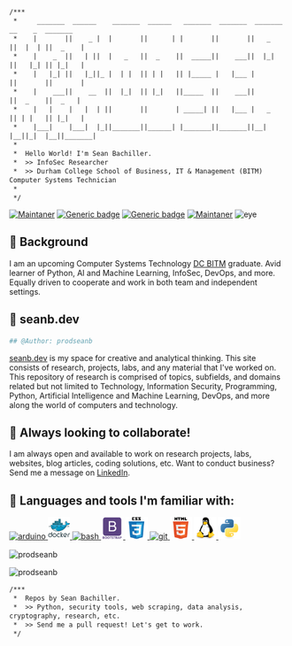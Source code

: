 ```
/***
 *     _______  ______    _______  ______   _______  _______  _______  __    _  _______ 
 *    |       ||    _ |  |       ||      | |       ||       ||   _   ||  |  | ||  _    |
 *    |    _  ||   | ||  |   _   ||  _    ||  _____||    ___||  |_|  ||   |_| || |_|   |
 *    |   |_| ||   |_||_ |  | |  || | |   || |_____ |   |___ |       ||       ||       |
 *    |    ___||    __  ||  |_|  || |_|   ||_____  ||    ___||       ||  _    ||  _   | 
 *    |   |    |   |  | ||       ||       | _____| ||   |___ |   _   || | |   || |_|   |
 *    |___|    |___|  |_||_______||______| |_______||_______||__| |__||_|  |__||_______|
 *
 *  Hello World! I'm Sean Bachiller.
 *  >> InfoSec Researcher
 *  >> Durham College School of Business, IT & Management (BITM) Computer Systems Technician
 *
 */ 
```
[![Maintaner](https://img.shields.io/badge/DockerHub-profile-blue)](https://hub.docker.com/u/prodseanb)
[![Generic badge](https://img.shields.io/badge/follow-LinkedIn-<COLOR>.svg)](https://www.linkedin.com/in/sean-bachiller-40b63417b/)
[![Generic badge](https://img.shields.io/badge/follow-Twitter-<COLOR>.svg)](https://twitter.com/prodseanb)
[![Maintaner](https://img.shields.io/badge/seanb-dev-blue)](https://seanb.dev/)
![eye](https://user-images.githubusercontent.com/59718043/120596190-6ef57400-c411-11eb-8940-aa887e5e804a.gif)
## 🌱 Background
I am an upcoming Computer Systems Technology [DC BITM](https://durhamcollege.ca/academic-schools/school-of-business-it-management) graduate. Avid learner of Python, AI and Machine Learning, InfoSec, DevOps, and more. Equally driven to cooperate and work in both team and independent settings.
## 📃 seanb.dev
```python
## @Author: prodseanb
```
[seanb.dev](https://seanb.dev/) is my space for creative and analytical thinking. This site consists of research, projects, labs, and any material that I've worked on. This repository of research is comprised of topics, subfields, and domains related but not limited to Technology, Information Security, Programming, Python, Artificial Intelligence and Machine Learning, DevOps, and more along the world of computers and technology.
## 👥 Always looking to collaborate!
I am always open and available to work on research projects, labs, websites, blog articles, coding solutions, etc. Want to conduct business? Send me a message on [LinkedIn](https://www.linkedin.com/in/sean-bachiller-40b63417b/).

## 🧰 Languages and tools I'm familiar with:
<p align="left"> <a href="https://www.arduino.cc/" target="_blank"> <img src="https://cdn.worldvectorlogo.com/logos/arduino-1.svg" alt="arduino" width="40" height="40"/> </a> <a href="https://www.docker.com/" target="_blank"> <img src="https://raw.githubusercontent.com/devicons/devicon/master/icons/docker/docker-original-wordmark.svg" alt="docker" width="40" height="40"/> </a><a href="https://www.gnu.org/software/bash/" target="_blank"> <img src="https://www.vectorlogo.zone/logos/gnu_bash/gnu_bash-icon.svg" alt="bash" width="40" height="40"/> </a> <a href="https://getbootstrap.com" target="_blank"> <img src="https://raw.githubusercontent.com/devicons/devicon/master/icons/bootstrap/bootstrap-plain-wordmark.svg" alt="bootstrap" width="40" height="40"/> </a> <a href="https://www.w3schools.com/css/" target="_blank"> <img src="https://raw.githubusercontent.com/devicons/devicon/master/icons/css3/css3-original-wordmark.svg" alt="css3" width="40" height="40"/> </a> <a href="https://git-scm.com/" target="_blank"> <img src="https://www.vectorlogo.zone/logos/git-scm/git-scm-icon.svg" alt="git" width="40" height="40"/> </a> <a href="https://www.w3.org/html/" target="_blank"> <img src="https://raw.githubusercontent.com/devicons/devicon/master/icons/html5/html5-original-wordmark.svg" alt="html5" width="40" height="40"/> </a> <a href="https://www.linux.org/" target="_blank"> <img src="https://raw.githubusercontent.com/devicons/devicon/master/icons/linux/linux-original.svg" alt="linux" width="40" height="40"/> </a> <a href="https://www.python.org" target="_blank"> <img src="https://raw.githubusercontent.com/devicons/devicon/master/icons/python/python-original.svg" alt="python" width="40" height="40"/> </a> </p>

<p><img align="center" src="https://github-readme-stats.vercel.app/api/top-langs?username=prodseanb&show_icons=true&locale=en&layout=compact" alt="prodseanb" /></p>

<p><img align="center" src="https://github-readme-streak-stats.herokuapp.com/?user=prodseanb&" alt="prodseanb" /></p>


```
/***
 *  Repos by Sean Bachiller.
 *  >> Python, security tools, web scraping, data analysis, cryptography, research, etc.
 *  >> Send me a pull request! Let's get to work.
 */ 
```
